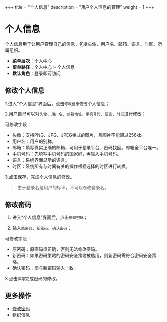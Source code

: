 ﻿+++
title = "个人信息"
description = "用户个人信息的管理"
weight = 1
+++

# 个人信息

个人信息用于让用户管理自己的信息，包括头像、用户名、邮箱、语言、时区、所属组织。

  - **菜单层次**：个人中心
  - **菜单路径**：个人中心 > 个人信息
  - **默认角色**：登录即可访问

<h2 id="1">修改个人信息</h2>

1.进入“个人信息”界面后，点击`修改信息`修改个人信息；

2.用户自己可以对`头像`、`用户名`、`邮箱地址`、`手机号码`、`语言`、`时区`进行修改；

可修改字段：

- 头像：支持PNG、JPG、JPEG格式的图片，且图片不能超过256kb。
- 用户名：用户的别称。
- 邮箱：填写真实正确的邮箱，可用于登录平台、密码找回。邮箱全平台唯一。
- 手机号码：先填写手机号码的国家码，再输入手机号码。
- 语言：系统界面显示的语言。
- 时区：系统所有与时间有关的操作根据选择的时区进行转换。

3.点击保存，完成个人信息的修改。

<blockquote class="note">
         由于登录名是用户的标识，不可以修改登录名。
      </blockquote>

## 修改密码

1. 进入“个人信息”界面后，点击`修改密码`；

2. 输入`原密码`、`新密码`、`确认密码`；

可修改字段：

- 原密码：原密码须正确，否则无法修改密码。
- 新密码：如果密码策略的密码安全策略被启用，则新密码需符合密码安全策略。
- 确认密码：须与新密码输入一致。

3.点击`保存`完成密码的修改。

## 更多操作
- [修改密码](../secret_change)
- [组织信息](../role-info)
